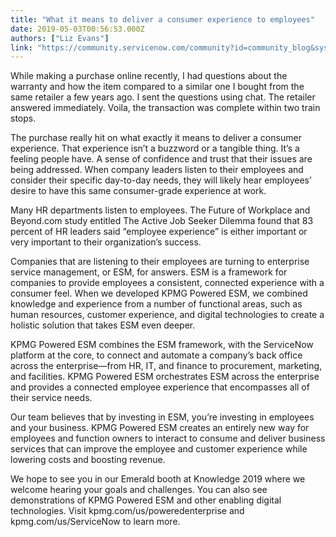 ```yaml
---
title: "What it means to deliver a consumer experience to employees"
date: 2019-05-03T00:56:53.000Z
authors: ["Liz Evans"]
link: "https://community.servicenow.com/community?id=community_blog&sys_id=69df0f27db4dbf84f7fca851ca9619bd"
---
```

<p>While making a purchase online recently, I had questions about the warranty and how the item compared to a similar one I bought from the same retailer a few years ago. I sent the questions using chat. The retailer answered immediately. Voila, the transaction was complete within two train stops.</p>
<p>The purchase really hit on what exactly it means to deliver a consumer experience. That experience isn’t a buzzword or a tangible thing. It’s a feeling people have. A sense of confidence and trust that their issues are being addressed. When company leaders listen to their employees and consider their specific day-to-day needs, they will likely hear employees’ desire to have this same consumer-grade experience at work.</p>
<p>Many HR departments listen to employees. The Future of Workplace and Beyond.com study entitled The Active Job Seeker Dilemma found that 83 percent of HR leaders said “employee experience” is either important or very important to their organization’s success.</p>
<p>Companies that are listening to their employees are turning to enterprise service management, or ESM, for answers. ESM is a framework for companies to provide employees a consistent, connected experience with a consumer feel. When we developed KPMG Powered ESM, we combined knowledge and experience from a number of functional areas, such as human resources, customer experience, and digital technologies to create a holistic solution that takes ESM even deeper.</p>
<p>KPMG Powered ESM combines the ESM framework, with the ServiceNow platform at the core, to connect and automate a company’s back office across the enterprise—from HR, IT, and finance to procurement, marketing, and facilities. KPMG Powered ESM orchestrates ESM across the enterprise and provides a connected employee experience that encompasses all of their service needs.</p>
<p>Our team believes that by investing in ESM, you’re investing in employees and your business. KPMG Powered ESM creates an entirely new way for employees and function owners to interact to consume and deliver business services that can improve the employee and customer experience while lowering costs and boosting revenue.</p>
<p>We hope to see you in our Emerald booth at Knowledge 2019 where we welcome hearing your goals and challenges. You can also see demonstrations of KPMG Powered ESM and other enabling digital technologies. Visit kpmg.com/us/poweredenterprise and kpmg.com/us/ServiceNow to learn more.</p>